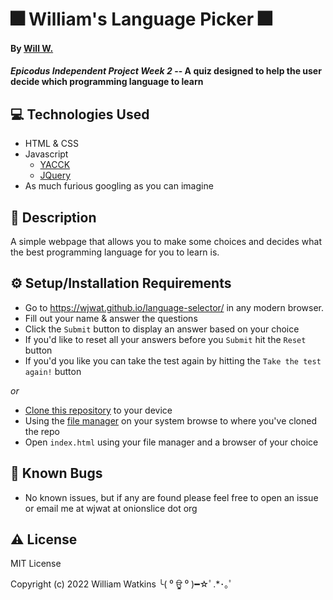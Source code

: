 # :fireworks: William's Language Picker :fireworks:	

#### By [Will W.](https://wjwat.com/)

#### _Epicodus Independent Project Week 2_ -- A quiz designed to help the user decide which programming language to learn

## :computer: Technologies Used

* HTML & CSS
* Javascript
  - [YACCK](https://sphars.github.io/yacck/)
  - [JQuery](https://jquery.com/)
* As much furious googling as you can imagine

## :memo: Description

A simple webpage that allows you to make some choices and decides what the best programming language for you to learn is.

## :gear: Setup/Installation Requirements

- Go to https://wjwat.github.io/language-selector/ in any modern browser.
- Fill out your name & answer the questions
- Click the `Submit` button to display an answer based on your choice
- If you'd like to reset all your answers before you `Submit` hit the `Reset` button
- If you'd you like you can take the test again by hitting the `Take the test again!` button

*or*

- [Clone this repository](https://docs.github.com/en/repositories/creating-and-managing-repositories/cloning-a-repository) to your device
- Using the [file manager](https://www.lifewire.com/what-is-a-file-manager-4589189) on your system browse to where you've cloned the repo
- Open `index.html` using your file manager and a browser of your choice

## :lady_beetle: Known Bugs

* No known issues, but if any are found please feel free to open an issue or email me at wjwat at onionslice dot org

## :warning: License

MIT License

Copyright (c) 2022 William Watkins ╰( ⁰ ਊ ⁰ )━☆ﾟ.*･｡ﾟ
